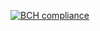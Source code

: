 [![BCH compliance](https://bettercodehub.com/edge/badge/inz-adrianbury/back-end?branch=master)](https://bettercodehub.com/)
